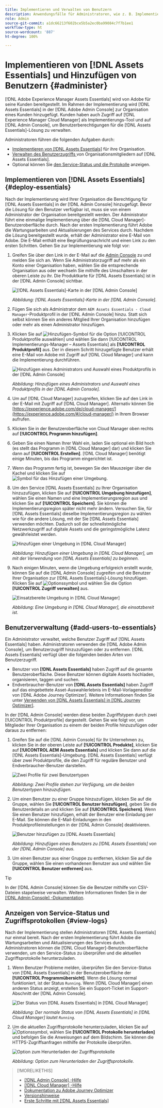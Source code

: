 ```yaml
---
title: Implementieren und Verwalten von Benutzern
description: Anwendungsfälle für Administratoren, wie z. B. Implementieren und Verwalten von Benutzern in  [!DNL Assets Essentials].
role: Admin
source-git-commit: a1dc66213f602bce5b5a2ec0ba99084c7f7b1ee1
workflow-type: ht
source-wordcount: '887'
ht-degree: 100%

---
```



# Implementieren von [!DNL Assets Essentials] und Hinzufügen von Benutzern {#administer}

[!DNL Adobe Experience Manager Assets Essentials] wird von Adobe für seine Kunden bereitgestellt. Im Rahmen der Implementierung wird [!DNL Assets Essentials] in der [!DNL Adobe Admin Console] zur Organisation eines Kunden hinzugefügt. Kunden haben auch Zugriff auf [!DNL Experience Manager Cloud Manager] als Implementierungs-Tool und auf [!DNL Admin Console], um Benutzerberechtigungen für die [!DNL Assets Essentials]-Lösung zu verwalten.

Administratoren führen die folgenden Aufgaben durch:

* [Implementieren von [!DNL Assets Essentials]](#deploy-essentials) für ihre Organisation.
* [Verwalten des Benutzerzugriffs ](#add-users-to-essentials) von Organisationsmitgliedern auf [!DNL Assets Essentials].
* Optional können Sie [den Service-Status und die Protokolle](#view-logs) anzeigen.

## Implementieren von [!DNL Assets Essentials] {#deploy-essentials}

Nach der Implementierung wird Ihrer Organisation die Berechtigung für [!DNL Assets Essentials] in der [!DNL Admin Console] hinzugefügt. Bevor die Lösung für den Benutzer verfügbar ist, muss sie von einem Administrator der Organisation bereitgestellt werden. Der Administrator führt eine einmalige Implementierung über die [!DNL Cloud Manager]-Benutzeroberfläche durch. Nach der ersten Implementierung führt Adobe die Wartungsarbeiten und Aktualisierungen des Services durch. Nachdem die Lösung bereitgestellt wurde, erhält der Administrator eine E-Mail von Adobe. Die E-Mail enthält eine Begrüßungsnachricht und einen Link zu den ersten Schritten. Gehen Sie zur Implementierung wie folgt vor:

1. Greifen Sie über den Link in der E-Mail auf die [Admin Console](https://adminconsole.adobe.com) zu und melden Sie sich an. Wenn Sie Administratorzugriff auf mehr als ein Konto einer Organisation haben, wählen Sie die entsprechende Organisation aus oder wechseln Sie mithilfe des Umschalters in der oberen Leiste zu ihr. Die Produktkarte für [!DNL Assets Essentials] ist in der [!DNL Admin Console] sichtbar.

   ![[!DNL Assets Essentials]-Karte in der [!DNL Admin Console]](assets/essentials-in-admin-console.png)

   *Abbildung: [!DNL Assets Essentials]-Karte in der [!DNL Admin Console].*

1. Fügen Sie sich als Administrator dem `AEM Assets Essentials - Cloud Manager`-Produktprofil in der [!DNL Admin Console] hinzu. Statt sich selbst können Sie ein anderes Mitglied Ihrer Organisation hinzufügen oder mehr als einen Administrator hinzufügen.

1. Klicken Sie auf ![Hinzufügen-Symbol](assets/do-not-localize/add-icon.svg) für die Option [!UICONTROL Produktprofile auswählen] und wählen Sie dann [!UICONTROL Implementierungs-Manager – Assets Essentials] als **[!UICONTROL Produktprofil]** aus. Der in diesem Schritt hinzugefügte Benutzer erhält eine E-Mail von Adobe mit Zugriff auf [!DNL Cloud Manager] und kann die Implementierung durchführen.

   ![Hinzufügen eines Administrators und Auswahl eines Produktprofils in der [!DNL Admin Console]](assets/adminconsole-user1.png)

   *Abbildung: Hinzufügen eines Administrators und Auswahl eines Produktprofils in der [!DNL Admin Console].*

1. Um auf [!DNL Cloud Manager] zuzugreifen, klicken Sie auf den Link in der E-Mail mit Zugriff auf [!DNL Cloud Manager]. Alternativ können Sie [https://experience.adobe.com/de/cloud-manager/](https://experience.adobe.com/#/cloud-manager/) in Ihrem Browser aufrufen.

1. Klicken Sie in der Benutzeroberfläche von Cloud Manager oben rechts auf **[!UICONTROL Programm hinzufügen]**.

1. Geben Sie einen Namen Ihrer Wahl ein, laden Sie optional ein Bild hoch (es stellt das Programm in [!DNL Cloud Manager] dar) und klicken Sie dann auf **[!UICONTROL Erstellen]**. [!DNL Cloud Manager] benötigt einige Minuten, bis das Programm eingerichtet ist.

1. Wenn das Programm fertig ist, bewegen Sie den Mauszeiger über die Kachel und klicken Sie auf ![Symbol für das Hinzufügen einer Umgebung](assets/do-not-localize/add-environment-icon.png).

1. Um den Service [!DNL Assets Essentials] zu Ihrer Organisation hinzuzufügen, klicken Sie auf **[!UICONTROL Umgebung hinzufügen]**, wählen Sie einen Namen und eine Implementierungsregion aus und klicken Sie auf **[!UICONTROL Speichern]**. Sie können die Implementierungsregion später nicht mehr ändern. Versuchen Sie, für [!DNL Assets Essentials] dieselbe Implementierungsregion zu wählen wie für die andere Lösung, mit der Sie [!DNL Assets Essentials] verwenden möchten. Dadurch soll der schnellstmögliche Netzwerkzugriff auf digitale Assets und die geringstmögliche Latenz gewährleistet werden.

   ![Hinzufügen einer Umgebung in [!DNL Cloud Manager]](assets/cloudmanager-add-environment-for-essentials.png)

   *Abbildung: Hinzufügen einer Umgebung in [!DNL Cloud Manager], um mit der Verwendung von [!DNL Assets Essentials] zu beginnen.*

1. Nach einigen Minuten, wenn die Umgebung erfolgreich erstellt wurde, können Sie auf die [!DNL Admin Console] zugreifen und die Benutzer Ihrer Organisation zur [!DNL Assets Essentials]-Lösung hinzufügen. Klicken Sie auf ![Optionssymbol](assets/do-not-localize/options-ellipses-icon.png) und wählen Sie die Option **[!UICONTROL Zugriff verwalten]** aus.

   ![Einsatzbereite Umgebung in [!DNL Cloud Manager]](assets/cloudmanager-manage-access-essentials.png)

   *Abbildung: Eine Umgebung in [!DNL Cloud Manager], die einsatzbereit ist.*

## Benutzerverwaltung {#add-users-to-essentials}

Ein Administrator verwaltet, welche Benutzer Zugriff auf [!DNL Assets Essentials] haben. Administratoren verwenden die [!DNL Adobe Admin Console], um Benutzerzugriff hinzuzufügen oder zu entfernen. [!DNL Assets Essentials] verfügt über die folgenden beiden Arten von Benutzerzugriff.

* Benutzer von **[!DNL Assets Essentials]** haben Zugriff auf die gesamte Benutzeroberfläche. Diese Benutzer können digitale Assets hochladen, organisieren, taggen und suchen.
* Endverbraucher-Benutzer von **[!DNL Assets Essentials]** haben Zugriff auf das eingebettete Asset-Auswahlerlebnis im E-Mail-Vorlageneditor von [!DNL Adobe Journey Optimizer]. Weitere Informationen finden Sie unter [Verwenden von  [!DNL Assets Essentials]  in  [!DNL Journey Optimizer]](https://experienceleague.adobe.com/docs/journey-optimizer/using/create-messages/assets-essentials.html?lang=de).

In der [!DNL Admin Console] werden diese beiden Zugriffstypen durch zwei [!UICONTROL Produktprofile] dargestellt. Gehen Sie wie folgt vor, um Mitglieder Ihrer Organisation zu einem der beiden Profile hinzuzufügen oder daraus zu entfernen:

1. Greifen Sie auf die [!DNL Admin Console] für Ihr Unternehmen zu, klicken Sie in der oberen Leiste auf **[!UICONTROL Produkte]**, klicken Sie auf **[!UICONTROL AEM Assets Essentials]** und klicken Sie dann auf die [!DNL Assets Essentials]-Umgebung. [!DNL Assets Essentials] verfügt über zwei Produktprofile, die den Zugriff für reguläre Benutzer und Endverbraucher-Benutzer darstellen.

   ![Zwei Profile für zwei Benutzertypen](assets/adminconsole-user-types.png)

   *Abbildung: Zwei Profile stehen zur Verfügung, um die beiden Benutzertypen hinzuzufügen.*

1. Um einen Benutzer zu einer Gruppe hinzuzufügen, klicken Sie auf die Gruppe, wählen Sie **[!UICONTROL Benutzer hinzufügen]**, geben Sie die Benutzerdetails an und klicken Sie auf **[!UICONTROL Speichern]**. Wenn Sie einen Benutzer hinzufügen, erhält der Benutzer eine Einladung per E-Mail. Sie können die E-Mail-Einladungen in den Produktprofileinstellungen in der [!DNL Admin Console] deaktivieren.

   ![Benutzer hinzufügen zu [!DNL Assets Essentials]](assets/adminconsole-add-user.png) 

   *Abbildung: Hinzufügen eines Benutzers zu [!DNL Assets Essentials] von der [!DNL Admin Console] aus.*

1. Um einen Benutzer aus einer Gruppe zu entfernen, klicken Sie auf die Gruppe, wählen Sie einen vorhandenen Benutzer aus und wählen Sie **[!UICONTROL Benutzer entfernen]** aus.

>[!TIP]
>
>In der [!DNL Admin Console] können Sie die Benutzer mithilfe von CSV-Dateien stapelweise verwalten. Weitere Informationen finden Sie in der [[!DNL Admin Console] -Dokumentation](https://helpx.adobe.com/de/enterprise/using/accounts.html).

## Anzeigen von Service-Status und Zugriffsprotokollen {#view-logs}

Nach der Implementierung stellen Administratoren [!DNL Assets Essentials] nur einmal bereit. Nach der ersten Implementierung führt Adobe die Wartungsarbeiten und Aktualisierungen des Services durch. Administratoren können die [!DNL Cloud Manager]-Benutzeroberfläche verwenden, um den Service-Status zu überprüfen und die aktuellen Zugriffsprotokolle herunterzuladen.

1. Wenn Benutzer Probleme melden, überprüfen Sie den Service-Status von [!DNL Assets Essentials] in der Benutzeroberfläche der **[!UICONTROL Programmübersicht]**. Wenn die Lösung normal funktioniert, ist der Status `Running`. Wenn [!DNL Cloud Manager] einen anderen Status anzeigt, erstellen Sie ein Support-Ticket im Support-Abschnitt der [!DNL Admin Console].

   ![Der Status von [!DNL Assets Essentials] in [!DNL Cloud Manager]](assets/cloudmanager-manage-access-essentials.png)

   *Abbildung: Der normale Status von [!DNL Assets Essentials] in [!DNL Cloud Manager] lautet `Running`.*

1. Um die aktuellen Zugriffsprotokolle herunterzuladen, klicken Sie auf ![Optionssymbol](assets/do-not-localize/options-ellipses-icon.png), wählen Sie **[!UICONTROL Protokolle herunterladen]** und befolgen Sie die Anweisungen auf dem Bildschirm. Sie können die HTTPS-Zugriffsanfragen mithilfe der Protokolle überprüfen.

   ![Option zum Herunterladen der Zugriffsprotokolle](assets/cloudmanager-download-logs.png)

   *Abbildung: Option zum Herunterladen der Zugriffsprotokolle.*

>[!MORELIKETHIS]
>
>* [[!DNL Admin Console] -Hilfe](https://helpx.adobe.com/de/enterprise/using/admin-console.html)
>* [[!DNL Cloud Manager] -Hilfe](https://experienceleague.adobe.com/docs/experience-manager-cloud-manager/using/introduction-to-cloud-manager.html?lang=de)
>* [Dokumentation zu Adobe Journey Optimizer](https://experienceleague.adobe.com/docs/journey-optimizer/using/ajo-home.html?lang=de)
>* [Versionshinweise](release-notes.md)
>* [Erste Schritte mit [!DNL Assets Essentials]](get-started.md)

